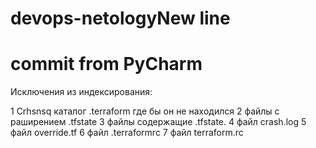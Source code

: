 # devops-netologyNew line
# commit from PyCharm

Исключения из индексирования:

1 Crhsnsq каталог .terraform где бы он не находился
2 файлы с раширением .tfstate
3 файлы содержащие .tfstate.
4 файл crash.log
5 файл override.tf
6 файл .terraformrc
7 файл terraform.rc

